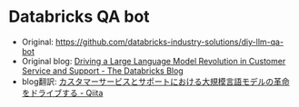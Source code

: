 # Databricks QA bot

- Original: https://github.com/databricks-industry-solutions/diy-llm-qa-bot
- Original blog: [Driving a Large Language Model Revolution in Customer Service and Support \- The Databricks Blog](https://www.databricks.com/blog/driving-large-language-model-revolution-customer-service-and-support)
- blog翻訳: [カスタマーサービスとサポートにおける大規模言語モデルの革命をドライブする \- Qiita](https://qiita.com/taka_yayoi/items/447ab95af2b8493a04dd)